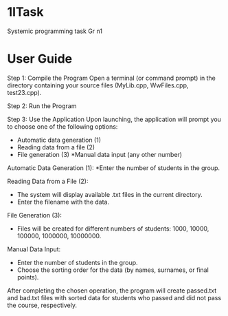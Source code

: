 # 1ITask
Systemic programming task Gr n1

# User Guide
Step 1: Compile the Program Open a terminal (or command prompt) in the directory containing your source files (MyLib.cpp, WwFiles.cpp, test23.cpp).

Step 2: Run the Program

Step 3: Use the Application
Upon launching, the application will prompt you to choose one of the following options:

* Automatic data generation (1)
* Reading data from a file (2)
* File generation (3)
*Manual data input (any other number)

Automatic Data Generation (1):
*Enter the number of students in the group.

Reading Data from a File (2):
* The system will display available .txt files in the current directory.
* Enter the filename with the data.

File Generation (3):
* Files will be created for different numbers of students: 1000, 10000, 100000, 1000000, 10000000.

Manual Data Input:
* Enter the number of students in the group.
* Choose the sorting order for the data (by names, surnames, or final points).

After completing the chosen operation, the program will create passed.txt and bad.txt files with sorted data for students who passed and did not pass the course, respectively.
